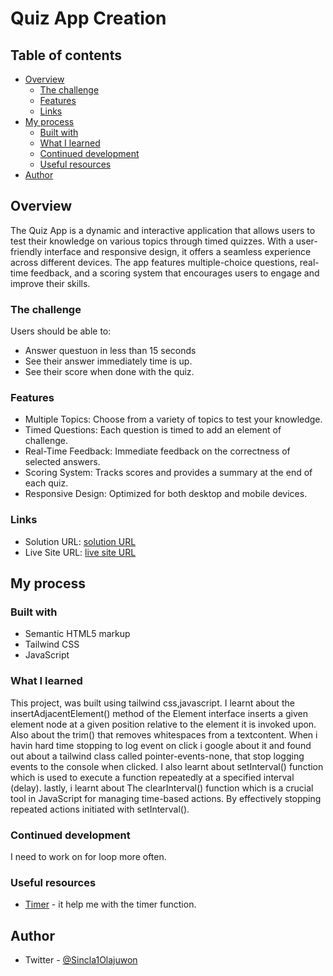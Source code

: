 # Quiz App Creation

## Table of contents

- [Overview](#overview)
  - [The challenge](#the-challenge)
  - [Features](#features)
  - [Links](#links)
- [My process](#my-process)
  - [Built with](#built-with)
  - [What I learned](#what-i-learned)
  - [Continued development](#continued-development)
  - [Useful resources](#useful-resources)
- [Author](#author)




## Overview
The Quiz App is a dynamic and interactive application that allows users to test their knowledge on various topics through timed quizzes. With a user-friendly interface and responsive design, it offers a seamless experience across different devices. The app features multiple-choice questions, real-time feedback, and a scoring system that encourages users to engage and improve their skills.

### The challenge

Users should be able to:

- Answer questuon in less than 15 seconds
- See their answer immediately time is up.
- See their score when done with the quiz.


### Features

- Multiple Topics: Choose from a variety of topics to test your knowledge.
- Timed Questions: Each question is timed to add an element of challenge.
- Real-Time Feedback: Immediate feedback on the correctness of selected answers.
- Scoring System: Tracks scores and provides a summary at the end of each quiz.
- Responsive Design: Optimized for both desktop and mobile devices.






### Links

- Solution URL: [solution URL](https://github.com/sinclare210/quiz_app)
- Live Site URL: [live site URL](https://quiz-app-ten-green-22.vercel.app/)

## My process

### Built with

- Semantic HTML5 markup
- Tailwind CSS
- JavaScript


### What I learned

This project, was built using tailwind css,javascript.
I learnt about the insertAdjacentElement() method of the Element interface inserts a given element node at a given position relative to the element it is invoked upon. Also about the trim() that removes whitespaces from a textcontent.
When i havin hard time stopping to log event on click i google about it and found out about a tailwind class called pointer-events-none, that stop logging events to the console when clicked.
I also learnt about setInterval() function which is  used to execute a function repeatedly at a specified interval (delay).
lastly, i learnt about The clearInterval() function which is a crucial tool in JavaScript for managing time-based actions. By effectively stopping repeated actions initiated with setInterval().


### Continued development

I need to work on for loop more often.



### Useful resources

- [Timer](https://stackoverflow.com/questions/21108579/how-does-clearinterval-works) - it help me with the timer function.


## Author
- Twitter - [@Sincla1Olajuwon](https://x.com/Sincla1Olajuwon?t=9Rl_pnqS5YlDRBy-PVlhWQ&s=09)



